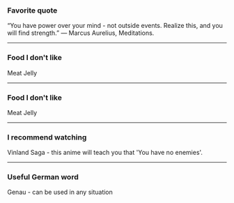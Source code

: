 ### Favorite quote
“You have power over your mind - not outside events. Realize this, and you will find strength.” ― Marcus Aurelius, Meditations.
____

### Food I don't like
Meat Jelly
____

### Food I don't like
Meat Jelly
____

### I recommend watching
Vinland Saga - this anime will teach you that 'You have no enemies'.
____

### Useful German word
Genau - can be used in any situation
